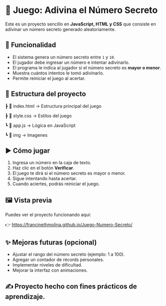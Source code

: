 # 🎲 Juego: Adivina el Número Secreto

Este es un proyecto sencillo en **JavaScript, HTML y CSS** que consiste en adivinar un número secreto generado aleatoriamente.

## 🚀 Funcionalidad

- El sistema genera un número secreto entre `1` y `10`.
- El jugador debe ingresar un número e intentar adivinarlo.
- El programa le indica al jugador si el número secreto es **mayor o menor**.
- Muestra cuántos intentos le tomó adivinarlo.
- Permite reiniciar el juego al acertar.

## 📂 Estructura del proyecto

┣ 📄 index.html → Estructura principal del juego

┣ 📄 style.css → Estilos del juego

┗ 📄 app.js → Lógica en JavaScript

┗ 📄 img → Imagenes

## ▶️ Cómo jugar

1. Ingresa un número en la caja de texto.
2. Haz clic en el botón **Verificar**.
3. El juego te dirá si el número secreto es mayor o menor.
4. Sigue intentando hasta acertar.
5. Cuando aciertes, podrás reiniciar el juego.

## 🖼️ Vista previa

Puedes ver el proyecto funcionando aquí:  

👉 https://francinethmolina.github.io/Juego-Numero-Secreto/

## ✨ Mejoras futuras (opcional)

- Ajustar el rango del número secreto (ejemplo: 1 a 100).  
- Agregar un contador de récords personales.  
- Implementar niveles de dificultad.  
- Mejorar la interfaz con animaciones.


## ✍️ Proyecto hecho con fines prácticos de aprendizaje.
